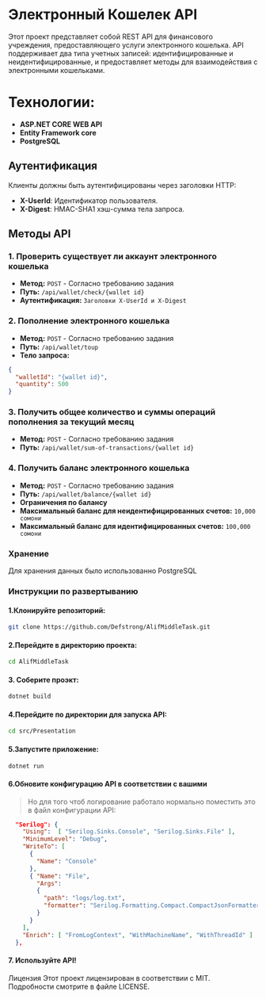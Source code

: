 # Электронный Кошелек API

Этот проект представляет собой REST API для финансового учреждения, предоставляющего услуги электронного кошелька. API поддерживает два типа учетных записей: идентифицированные и неидентифицированные, и предоставляет методы для взаимодействия с электронными кошельками.

# Технологии:
- **ASP.NET CORE WEB API**
- **Entity Framework core**
- **PostgreSQL**

## Аутентификация

Клиенты должны быть аутентифицированы через заголовки HTTP:
- **X-UserId**: Идентификатор пользователя.
- **X-Digest**: HMAC-SHA1 хэш-сумма тела запроса.

## Методы API

### 1. Проверить существует ли аккаунт электронного кошелька

- **Метод:** `POST` - Согласно требованию задания
- **Путь:** `/api/wallet/check/{wallet id}`
- **Аутентификация:** `Заголовки X-UserId и X-Digest`
### 2. Пополнение электронного кошелька
- **Метод:** `POST` - Согласно требованию задания
- **Путь:** `/api/wallet/toup`
- **Тело запроса:**
```json
{
  "walletId": "{wallet id}",
  "quantity": 500
}
```
### 3. Получить общее количество и суммы операций пополнения за текущий месяц
- **Метод:** `POST` - Согласно требованию задания
- **Путь:** `/api/wallet/sum-of-transactions/{wallet id}`
### 4. Получить баланс электронного кошелька
- **Метод:** `POST` - Согласно требованию задания
- **Путь:** `/api/wallet/balance/{wallet id}`
- **Ограничения по балансу**
- **Максимальный баланс для неидентифицированных счетов:** `10,000 сомони`
- **Максимальный баланс для идентифицированных счетов:** `100,000 сомони`
### Хранение
Для хранения данных было использованно PostgreSQL

### Инструкции по развертыванию
#### 1.Клонируйте репозиторий:
```bash
git clone https://github.com/Defstrong/AlifMiddleTask.git
```

#### 2.Перейдите в директорию проекта:

```bash
cd AlifMiddleTask
```
#### 3. Соберите проэкт:
``` bash
dotnet build
```
#### 4.Перейдите по директории для запуска API:
``` bash
cd src/Presentation
```

#### 5.Запустите приложение:
```bash
dotnet run
```

#### 6.Обновите конфигурацию API в соответствии с вашими
> Но для того чтоб логирование работало нормально поместить это в файл конфигурации API:
```json
  "Serilog": {
    "Using":  [ "Serilog.Sinks.Console", "Serilog.Sinks.File" ],
    "MinimumLevel": "Debug",
    "WriteTo": [
      {
        "Name": "Console"
      },
      { "Name": "File",
        "Args":
        {
          "path": "logs/log.txt",
          "formatter": "Serilog.Formatting.Compact.CompactJsonFormatter, Serilog.Formatting.Compact"
        }
      }
    ],
    "Enrich": [ "FromLogContext", "WithMachineName", "WithThreadId" ]
  },
```

#### 7. Используйте API!

Лицензия
Этот проект лицензирован в соответствии с MIT. Подробности смотрите в файле LICENSE.
